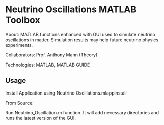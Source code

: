 Neutrino Oscillations MATLAB Toolbox
=========

About: MATLAB functions enhanced with GUI used to simulate neutrino oscillations in matter. Simulation results may help future neutrino physics experiments.


Collaborators: Prof. Anthony Mann (Theory)


Technologies: MATLAB, MATLAB GUIDE

Usage 
-------
Install Application using Neutrino Oscillations.mlappinstall

From Source: 

Run Neutrino_Oscillation.m function. It will add necessary directories and runs the latest version of the GUI.

